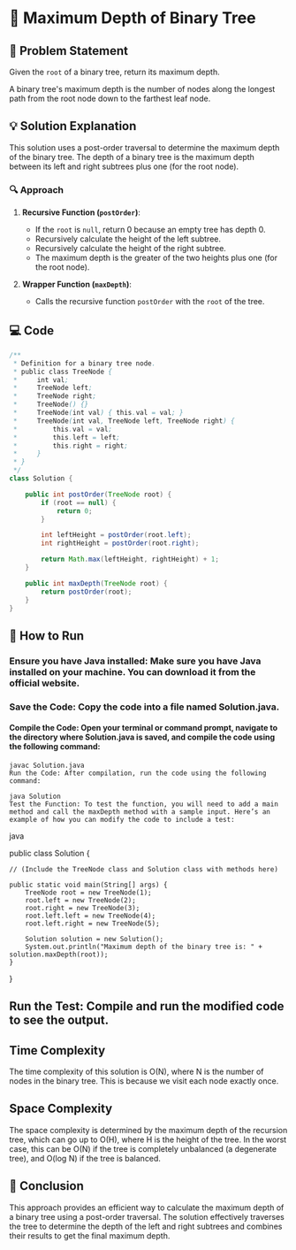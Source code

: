 # 🌳 Maximum Depth of Binary Tree

## 📜 Problem Statement
Given the `root` of a binary tree, return its maximum depth.

A binary tree's maximum depth is the number of nodes along the longest path from the root node down to the farthest leaf node.

## 💡 Solution Explanation
This solution uses a post-order traversal to determine the maximum depth of the binary tree. The depth of a binary tree is the maximum depth between its left and right subtrees plus one (for the root node).

### 🔍 Approach
1. **Recursive Function (`postOrder`)**: 
   - If the `root` is `null`, return 0 because an empty tree has depth 0.
   - Recursively calculate the height of the left subtree.
   - Recursively calculate the height of the right subtree.
   - The maximum depth is the greater of the two heights plus one (for the root node).

2. **Wrapper Function (`maxDepth`)**:
   - Calls the recursive function `postOrder` with the `root` of the tree.

## 💻 Code

```java
/**
 * Definition for a binary tree node.
 * public class TreeNode {
 *     int val;
 *     TreeNode left;
 *     TreeNode right;
 *     TreeNode() {}
 *     TreeNode(int val) { this.val = val; }
 *     TreeNode(int val, TreeNode left, TreeNode right) {
 *         this.val = val;
 *         this.left = left;
 *         this.right = right;
 *     }
 * }
 */
class Solution {

    public int postOrder(TreeNode root) {
        if (root == null) {
            return 0; 
        }

        int leftHeight = postOrder(root.left); 
        int rightHeight = postOrder(root.right); 

        return Math.max(leftHeight, rightHeight) + 1; 
    }

    public int maxDepth(TreeNode root) {
        return postOrder(root);
    }
}
```

##  🚀 How to Run

### Ensure you have Java installed: Make sure you have Java installed on your machine. You can download it from the official website.

### Save the Code: Copy the code into a file named Solution.java.

#### Compile the Code: Open your terminal or command prompt, navigate to the directory where Solution.java is saved, and compile the code using the following command:


```
javac Solution.java
Run the Code: After compilation, run the code using the following command:

java Solution
Test the Function: To test the function, you will need to add a main method and call the maxDepth method with a sample input. Here’s an example of how you can modify the code to include a test:
```

java

public class Solution {
    
    // (Include the TreeNode class and Solution class with methods here)

    public static void main(String[] args) {
        TreeNode root = new TreeNode(1);
        root.left = new TreeNode(2);
        root.right = new TreeNode(3);
        root.left.left = new TreeNode(4);
        root.left.right = new TreeNode(5);

        Solution solution = new Solution();
        System.out.println("Maximum depth of the binary tree is: " + solution.maxDepth(root));
    }
}
## Run the Test: Compile and run the modified code to see the output.

## Time Complexity
The time complexity of this solution is O(N), where N is the number of nodes in the binary tree. This is because we visit each node exactly once.

## Space Complexity
The space complexity is determined by the maximum depth of the recursion tree, which can go up to O(H), where H is the height of the tree. In the worst case, this can be O(N) if the tree is completely unbalanced (a degenerate tree), and O(log N) if the tree is balanced.

## 📌 Conclusion
This approach provides an efficient way to calculate the maximum depth of a binary tree using a post-order traversal. The solution effectively traverses the tree to determine the depth of the left and right subtrees and combines their results to get the final maximum depth.